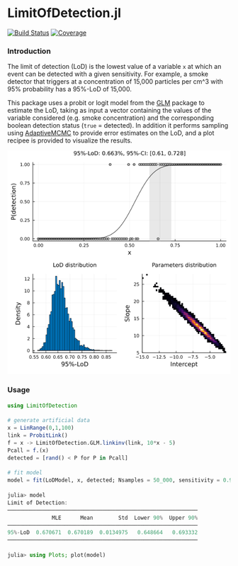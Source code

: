 # LimitOfDetection.jl

[![Build Status](https://github.com/jonathanBieler/LimitOfDetection.jl/actions/workflows/CI.yml/badge.svg?branch=main)](https://github.com/jonathanBieler/LimitOfDetection.jl/actions/workflows/CI.yml?query=branch%3Amain)
[![Coverage](https://codecov.io/gh/jonathanBieler/LimitOfDetection.jl/branch/main/graph/badge.svg)](https://codecov.io/gh/jonathanBieler/LimitOfDetection.jl)


### Introduction

The limit of detection (LoD) is the lowest value of a variable `x` at which an event can 
be detected with a given sensitivity. For example, a smoke detector that triggers at a
concentration of 15,000 particles per cm^3 with 95% probability has a 95%-LoD of 15,000.

This package uses a probit or logit model from the [GLM](https://github.com/JuliaStats/GLM.jl) package to estimate the LoD, taking as input a vector
containing the values of the variable considered (e.g. smoke concentration) and the corresponding boolean detection status (`true` = detected). 
In addition it performs sampling using [AdaptiveMCMC](https://github.com/mvihola/AdaptiveMCMC.jl) to provide error estimates on the LoD, and
a plot recipee is provided to visualize the results.

![screenshot](docs/lod_plot.png)

### Usage

```julia
using LimitOfDetection

# generate artificial data   
x = LinRange(0,1,100)
link = ProbitLink()
f = x -> LimitOfDetection.GLM.linkinv(link, 10*x - 5)
Pcall = f.(x) 
detected = [rand() < P for P in Pcall]

# fit model
model = fit(LoDModel, x, detected; Nsamples = 50_000, sensitivity = 0.95, link = ProbitLink())
    
julia> model
Limit of Detection:
────────────────────────────────────────────────────────────
              MLE      Mean        Std  Lower 90%  Upper 90%
────────────────────────────────────────────────────────────
95%-LoD  0.670671  0.670189  0.0134975   0.648664   0.693332
────────────────────────────────────────────────────────────

julia> using Plots; plot(model)

```
